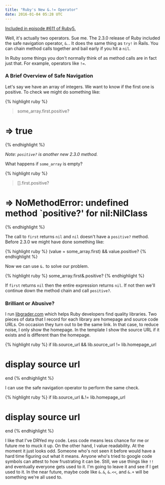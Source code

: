 ```yaml
---
title: "Ruby's New &.!= Operator"
date: 2016-01-04 05:28 UTC
---
```


<div class="panel callout">
  <a href="https://ruby5.codeschool.com/episodes/655-episode-611-january-12th-2016/stories/5157-ruby-s-new-operator">Included in episode #611 of Ruby5.</a>
</div>

Well, it's actually two operators.
Sue me.
The 2.3.0 release of Ruby included the safe navigation operator, `&.`.
It does the same thing as `try!` in Rails.
You can chain method calls together and bail early if you hit a `nil`.

In Ruby some things you don't normally think of as method calls are in fact just that.
For example, operators like `!=`.

<!--more-->

### A Brief Overview of Safe Navigation

Let's say we have an array of integers.
We want to know if the first one is positive.
To check we might do something like:

{% highlight ruby %}
> some_array.first.positive?
# => true
{% endhighlight %}

*Note: `positive?` is another new 2.3.0 method.*

What happens if `some_array` is empty?

{% highlight ruby %}
> [].first.positive?
# => NoMethodError: undefined method `positive?' for nil:NilClass
{% endhighlight %}

The call to `first` returns `nil` and `nil` doesn't have a `positive?` method.
Before 2.3.0 we might have done something like:

{% highlight ruby %}
(value = some_array.first) && value.positive?
{% endhighlight %}

Now we can use `&.` to solve our problem.

{% highlight ruby %}
some_array.first&.positive?
{% endhighlight %}

If `first` returns `nil` then the entire expression returns `nil`.
If not then we'll continue down the method chain and call `positive?`.

### Brilliant or Abusive?

I run [libgrader.com][] which helps Ruby developers find quality libraries.
Two pieces of data that I record for each library are homepage and source code URLs.
On occasion they turn out to be the same link.
In that case, to reduce noise, I only show the homepage.
In the template I show the source URL if it exists and is different than the homepage.

{% highlight ruby %}
if lib.source_url && lib.source_url != lib.homepage_url
  # display source url
end
{% endhighlight %}

I can use the safe navigation operator to perform the same check.

{% highlight ruby %}
if lib.source_url &.!= lib.homepage_url
  # display source url
end
{% endhighlight %}

I like that I've DRYed my code.
Less code means less chance for me or future me to muck it up.
On the other hand, I value readability.
At the moment it just looks odd.
Someone who's not seen it before would have a hard time figuring out what it means.
Anyone who's tried to google code symbols can attest to how frustrating it can be.
Still, we use things like `!!` and eventually everyone gets used to it.
I'm going to leave it and see if I get used to it.
In the near future, maybe code like `&.&`, `&.<<`, and `&.+` will be something we're all used to.

[libgrader.com]: http://www.libgrader.com

